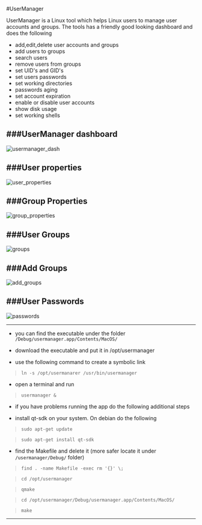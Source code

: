 
#UserManager

UserManager is a Linux tool which helps Linux users to manage user accounts and groups. The tools has a friendly good looking dashboard and does the following 

- add,edit,delete user accounts and groups
- add users to groups
- search users
- remove users from groups 
- set UID's and GID's
- set users passwords 
- set working directories
- passwords aging
- set account expiration
- enable or disable user accounts
- show disk usage
- set working shells

###UserManager dashboard
------------------------

![usermanager_dash](https://cloud.githubusercontent.com/assets/12726776/19657636/b21ed7de-9a2d-11e6-95db-92baa468b2dc.PNG)


###User properties
------------------

![user_properties](https://cloud.githubusercontent.com/assets/12726776/19657721/0139518c-9a2e-11e6-922f-27656a68bed4.PNG)


###Group Properties
-------------------

![group_properties](https://cloud.githubusercontent.com/assets/12726776/19677653/f6e47b88-9aa2-11e6-8cbf-0271dfee6291.PNG)


###User Groups
---------

![groups](https://cloud.githubusercontent.com/assets/12726776/19677661/ff30ea24-9aa2-11e6-8e16-1f9f001186d7.PNG)


###Add Groups
-------------

![add_groups](https://cloud.githubusercontent.com/assets/12726776/19677652/f4d972e4-9aa2-11e6-9fe5-09f6cd91864a.PNG)


###User Passwords 
-----------------

![passwords](https://cloud.githubusercontent.com/assets/12726776/19658010/f81755c6-9a2e-11e6-97bd-60a91c1285b3.PNG)


---------------


- you can find the executable under the folder `/Debug/usermanager.app/Contents/MacOS/`

- download the executable and put it in /opt/usermanager

- use the following command to create a symbolic link

> `ln -s /opt/usermanarer /usr/bin/usermanager`

- open a terminal and run

> `usermanager &`

- if you have problems running the app do the following additional steps 

- install qt-sdk on your system. On debian do the following

> `sudo apt-get update`

> `sudo apt-get install qt-sdk`

- find the Makefile and delete it (more safer locate it under `/usermanager/Debug/` folder)

> `find . -name Makefile -exec rm '{}' \;` 

> `cd /opt/usermanager`

> `qmake`

> `cd /opt/usermanager/Debug/usermanager.app/Contents/MacOS/`

> `make`


------------------------




